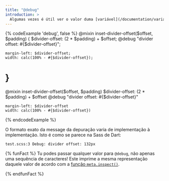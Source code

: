 ```yaml
---
title: "@debug"
introduction: >
  Algumas vezes é útil ver o valor duma [variável](/documentation/variables) ou [expressão](/documentation/syntax/structure#expressions) enquanto estás a desenvolver a tua folha de estilo. É para isto que a regra `@debug` serve: é escrita como `@debug <expression>`, e imprime o valor daquela expressão, juntamente com o nome do ficheiro e o número da linha.
---
```


{% codeExample 'debug', false %}
  @mixin inset-divider-offset($offset, $padding) {
    $divider-offset: (2 * $padding) + $offset;
    @debug "divider offset: #{$divider-offset}";

    margin-left: $divider-offset;
    width: calc(100% - #{$divider-offset});
  }
  ===
  @mixin inset-divider-offset($offset, $padding)
    $divider-offset: (2 * $padding) + $offset
    @debug "divider offset: #{$divider-offset}"

    margin-left: $divider-offset
    width: calc(100% - #{$divider-offset})
{% endcodeExample %}

O formato exato da message da depuração varia de implementação à implementação. Isto é como se parece na Sass de Dart:

```
test.scss:3 Debug: divider offset: 132px
```

{% funFact %}
  Tu podes passar qualquer valor para `@debug`, não apenas uma sequência de caracteres! Este imprime a mesma representação daquele valor de acordo com a [função `meta.inspect()`][`meta.inspect()` function].

  [`meta.inspect()` function]: /documentation/modules/meta#inspect
{% endfunFact %}
